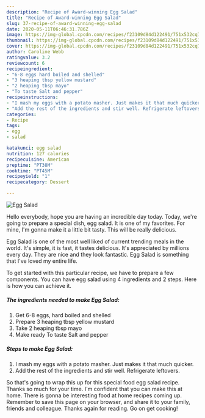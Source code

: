 ```yaml
---
description: "Recipe of Award-winning Egg Salad"
title: "Recipe of Award-winning Egg Salad"
slug: 37-recipe-of-award-winning-egg-salad
date: 2020-05-11T06:46:31.786Z
image: https://img-global.cpcdn.com/recipes/f23109d84d122491/751x532cq70/egg-salad-recipe-main-photo.jpg
thumbnail: https://img-global.cpcdn.com/recipes/f23109d84d122491/751x532cq70/egg-salad-recipe-main-photo.jpg
cover: https://img-global.cpcdn.com/recipes/f23109d84d122491/751x532cq70/egg-salad-recipe-main-photo.jpg
author: Caroline Webb
ratingvalue: 3.2
reviewcount: 6
recipeingredient:
- "6-8 eggs hard boiled and shelled"
- "3 heaping tbsp yellow mustard"
- "2 heaping tbsp mayo"
- "To taste Salt and pepper"
recipeinstructions:
- "I mash my eggs with a potato masher. Just makes it that much quicker."
- "Add the rest of the ingredients and stir well. Refrigerate leftovers."
categories:
- Recipe
tags:
- egg
- salad

katakunci: egg salad 
nutrition: 127 calories
recipecuisine: American
preptime: "PT38M"
cooktime: "PT45M"
recipeyield: "1"
recipecategory: Dessert

---
```



![Egg Salad](https://img-global.cpcdn.com/recipes/f23109d84d122491/751x532cq70/egg-salad-recipe-main-photo.jpg)

Hello everybody, hope you are having an incredible day today. Today, we're going to prepare a special dish, egg salad. It is one of my favorites. For mine, I'm gonna make it a little bit tasty. This will be really delicious.

Egg Salad is one of the most well liked of current trending meals in the world. It's simple, it is fast, it tastes delicious. It's appreciated by millions every day. They are nice and they look fantastic. Egg Salad is something that I've loved my entire life.




To get started with this particular recipe, we have to prepare a few components. You can have egg salad using 4 ingredients and 2 steps. Here is how you can achieve it.

<!--inarticleads1-->

##### The ingredients needed to make Egg Salad:

1. Get 6-8 eggs, hard boiled and shelled
1. Prepare 3 heaping tbsp yellow mustard
1. Take 2 heaping tbsp mayo
1. Make ready To taste Salt and pepper




<!--inarticleads2-->

##### Steps to make Egg Salad:

1. I mash my eggs with a potato masher. Just makes it that much quicker.
1. Add the rest of the ingredients and stir well. Refrigerate leftovers.




So that's going to wrap this up for this special food egg salad recipe. Thanks so much for your time. I'm confident that you can make this at home. There is gonna be interesting food at home recipes coming up. Remember to save this page on your browser, and share it to your family, friends and colleague. Thanks again for reading. Go on get cooking!
